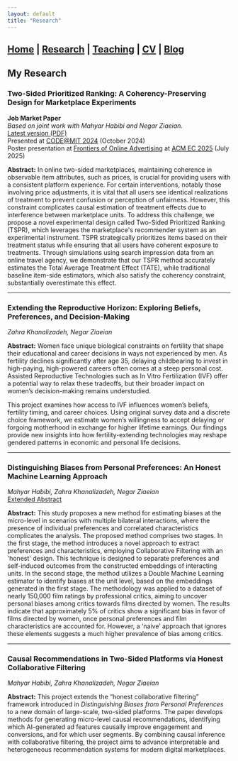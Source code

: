 ```yaml
---
layout: default
title: "Research"
---
```

## [Home](./index.md) | [Research](./research.md) | [Teaching](./teaching.md) | [CV](./cv.md) | [Blog](./misc.md)

## My Research


### **Two-Sided Prioritized Ranking: A Coherency-Preserving Design for Marketplace Experiments**
**Job Market Paper**  
*Based on joint work with Mahyar Habibi and Negar Ziaeian.*  
[Latest version (PDF)](https://zahrakhanalizade.github.io/files/JMP.pdf)  
Presented at [CODE@MIT 2024](https://ide.mit.edu/events/code24/) (October 2024)  
Poster presentation at [Frontiers of Online Advertising](https://sites.google.com/view/ec25-ad-workshop/) at [ACM EC 2025](https://ec25.sigecom.org/) (July 2025)

**Abstract:** In online two-sided marketplaces, maintaining coherence in observable item attributes, such as prices, is crucial for providing users with a consistent platform experience. For certain interventions, notably those involving price adjustments, it is vital that all users see identical realizations of treatment to prevent confusion or perception of unfairness. However, this constraint complicates causal estimation of treatment effects due to interference between marketplace units. To address this challenge, we propose a novel experimental design called Two-Sided Prioritized Ranking (TSPR), which leverages the marketplace's recommender system as an experimental instrument. TSPR strategically prioritizes items based on their treatment status while ensuring that all users have coherent exposure to treatments. Through simulations using search impression data from an online travel agency, we demonstrate that our TSPR method accurately estimates the Total Average Treatment Effect (TATE), while traditional baseline item-side estimators, which also satisfy the coherency constraint, substantially overestimate this effect.

---

### **Extending the Reproductive Horizon: Exploring Beliefs, Preferences, and Decision-Making**
*Zahra Khanalizadeh, Negar Ziaeian*

**Abstract:** Women face unique biological constraints on fertility that shape their educational and career decisions in ways not experienced by men. As fertility declines significantly after age 35, delaying childbearing to invest in high-paying, high-powered careers often comes at a steep personal cost. Assisted Reproductive Technologies such as In Vitro Fertilization (IVF) offer a potential way to relax these tradeoffs, but their broader impact on women’s decision-making remains understudied.

This project examines how access to IVF influences women’s beliefs, fertility timing, and career choices. Using original survey data and a discrete choice framework, we estimate women’s willingness to accept delaying or forgoing motherhood in exchange for higher lifetime earnings. Our findings provide new insights into how fertility-extending technologies may reshape gendered patterns in economic and personal life decisions.

---

### **Distinguishing Biases from Personal Preferences: An Honest Machine Learning Approach**
*Mahyar Habibi, Zahra Khanalizadeh, Negar Ziaeian*  
[Extended Abstract](/files/Abstract_Separating_Biases_from_Preferences.pdf)  

**Abstract:** This study proposes a new method for estimating biases at the micro-level in scenarios with multiple bilateral interactions, where the presence of individual preferences and correlated characteristics complicates the analysis.  The proposed method comprises two stages. In the first stage, the method introduces a novel approach to extract preferences and characteristics, employing Collaborative Filtering with an 'honest' design. This technique is designed to separate preferences and self-induced outcomes from the constructed embeddings of interacting units. In the second stage, the method utilizes a Double Machine Learning estimator to identify biases at the unit level, based on the embeddings generated in the first stage. The methodology was applied to a dataset of nearly 150,000 film ratings by professional critics, aiming to uncover personal biases among critics towards films directed by women. The results indicate that approximately 5% of critics show a significant bias in favor of films directed by women, once personal preferences and film characteristics are accounted for. However, a ‘naive’ approach that ignores these elements suggests a much higher prevalence of bias among critics. 

---

### **Causal Recommendations in Two-Sided Platforms via Honest Collaborative Filtering**
*Mahyar Habibi, Zahra Khanalizadeh, Negar Ziaeian*

**Abstract:** This project extends the “honest collaborative filtering” framework introduced in *Distinguishing Biases from Personal Preferences* to a new domain of large-scale, two-sided platforms. The paper develops methods for generating micro-level causal recommendations, identifying which AI-generated ad features causally improve engagement and conversions, and for which user segments. By combining causal inference with collaborative filtering, the project aims to advance interpretable and heterogeneous recommendation systems for modern digital marketplaces.
